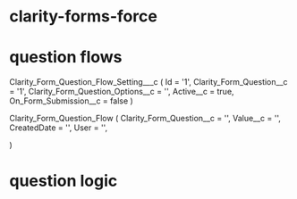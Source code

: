 # clarity-forms-force

# question flows

Clarity_Form_Question_Flow_Setting___c (
    Id = '1',
    Clarity_Form_Question__c = '1', 
    Clarity_Form_Question_Options__c = '', 
    Active__c = true, 
    On_Form_Submission__c = false
)



Clarity_Form_Question_Flow (
    Clarity_Form_Question__c = '', 
    Value__c = '',
    CreatedDate = '', 
    User = '', 

)

# question logic 

